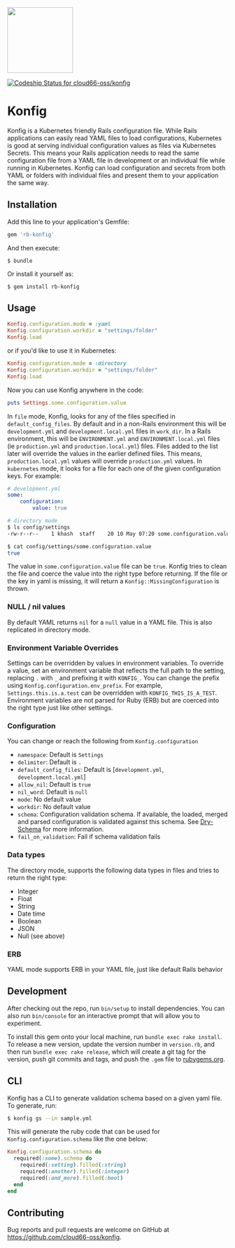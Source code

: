<img src="http://cdn2-cloud66-com.s3.amazonaws.com/images/oss-sponsorship.png" width=150/>

[![Codeship Status for cloud66-oss/konfig](https://app.codeship.com/projects/a8c71410-8ca4-0137-dc36-6a27a0c61ea4/status?branch=master)](https://app.codeship.com/projects/355428)

# Konfig

Konfig is a Kubernetes friendly Rails configuration file. While Rails applications can easily read YAML files to load configurations, Kubernetes is good at serving individual configuration values as files via Kubernetes Secrets. This means your Rails application needs to read the same configuration file from a YAML file in development or an individual file while running in Kubernetes. Konfig can load configuration and secrets from both YAML or folders with individual files and present them to your application the same way.

## Installation

Add this line to your application's Gemfile:

```ruby
gem 'rb-konfig'
```

And then execute:

    $ bundle

Or install it yourself as:

    $ gem install rb-konfig

## Usage

```ruby
Konfig.configuration.mode = :yaml
Konfig.configuration.workdir = "settings/folder"
Konfig.load
```

or if you'd like to use it in Kubernetes:

```ruby
Konfig.configuration.mode = :directory
Konfig.configuration.workdir = "settings/folder"
Konfig.load
```

Now you can use Konfig anywhere in the code:

```ruby
puts Settings.some.configuration.value
```

In `file` mode, Konfig, looks for any of the files specified in `default_config_files`. By default and in a non-Rails environment this will be `development.yml` and `development.local.yml` files in `work_dir`. In a Rails environment, this will be `ENVIRONMENT.yml` and `ENVIRONMENT.local.yml` files (ie `production.yml` and `production.local.yml`) files. Files added to the list later will override the values in the earlier defined files. This means, `production.local.yml` values will override `production.yml` values.
In `kubernetes` mode, it looks for a file for each one of the given configuration keys. For example:

```yml
# development.yml
some:
    configuration:
        value: true
```

```bash
# directory mode
$ ls config/settings
-rw-r--r--    1 khash  staff    20 10 May 07:20 some.configuration.value

$ cat config/settings/some.configuration.value
true
```

The value in `some.configuration.value` file can be `true`. Konfig tries to clean the file and coerce the value into the right type before returning. If the file or the key in yaml is missing, it will return a `Konfig::MissingConfiguration` is thrown.

### NULL / nil values

By default YAML returns `nil` for a `null` value in a YAML file. This is also replicated in directory mode.

### Environment Variable Overrides

Settings can be overridden by values in environment variables. To override a value, set an environment variable that reflects the full path to the setting, replacing `.` with `_` and prefixing it with `KONFIG_`. You can change the prefix using `Konfig.configuration.env_prefix`. For example, `Settings.this.is.a.test` can be overridden with `KONFIG_THIS_IS_A_TEST`. Environment variables are not parsed for Ruby (ERB) but are coerced into the right type just like other settings.

### Configuration
You can change or reach the following from `Konfig.configuration`

* `namespace`: Default is `Settings`
* `delimiter`: Default is `.`
* `default_config_files`: Default is [`development.yml`, `development.local.yml`]
* `allow_nil`: Default is `true`
* `nil_word`: Default is `null`
* `mode`: No default value
* `workdir`: No default value
* `schema`: Configuration validation schema. If available, the loaded, merged and parsed configuration is validated against this schema. See [Dry-Schema](https://dry-rb.org/gems/dry-schema/) for more information.
* `fail_on_validation`: Fail if schema validation fails

### Data types

The directory mode, supports the following data types in files and tries to return the right type:

- Integer
- Float
- String
- Date time
- Boolean
- JSON
- Null (see above)

### ERB

YAML mode supports ERB in your YAML file, just like default Rails behavior

## Development

After checking out the repo, run `bin/setup` to install dependencies. You can also run `bin/console` for an interactive prompt that will allow you to experiment.

To install this gem onto your local machine, run `bundle exec rake install`. To release a new version, update the version number in `version.rb`, and then run `bundle exec rake release`, which will create a git tag for the version, push git commits and tags, and push the `.gem` file to [rubygems.org](https://rubygems.org).

## CLI

Konfig has a CLI to generate validation schema based on a given yaml file. To generate, run:

```bash
$ konfig gs --in sample.yml
```

This will generate the ruby code that can be used for `Konfig.configuration.schema` like the one below:

```ruby
Konfig.configuration.schema do
  required(:some).schema do
    required(:setting).filled(:string)
    required(:another).filled(:integer)
    required(:and_more).filled(:bool)
  end
end
```

## Contributing

Bug reports and pull requests are welcome on GitHub at https://github.com/cloud66-oss/konfig.
